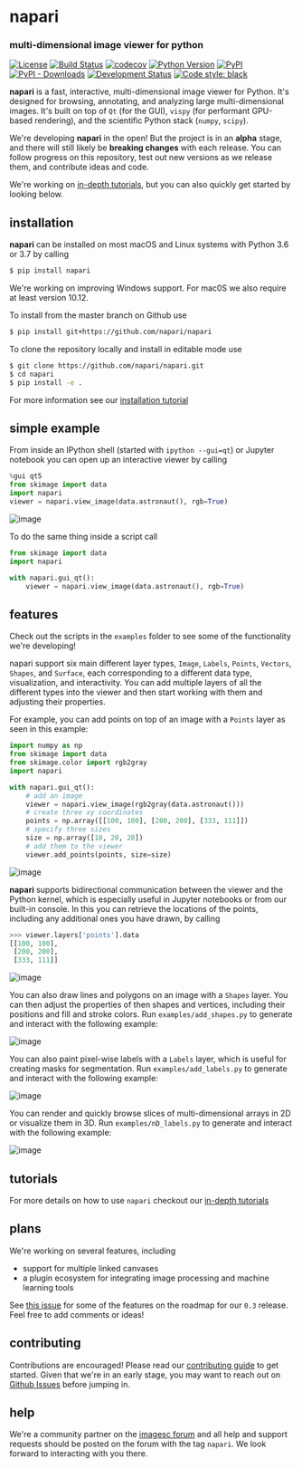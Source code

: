 # napari

### multi-dimensional image viewer for python

[![License](https://img.shields.io/pypi/l/napari.svg)](https://github.com/napari/napari/raw/master/LICENSE)
[![Build Status](https://api.cirrus-ci.com/github/Napari/napari.svg)](https://cirrus-ci.com/napari/napari)
[![codecov](https://codecov.io/gh/napari/napari/branch/master/graph/badge.svg)](https://codecov.io/gh/napari/napari)
[![Python Version](https://img.shields.io/pypi/pyversions/napari.svg)](https://python.org)
[![PyPI](https://img.shields.io/pypi/v/napari.svg)](https://pypi.org/project/napari)
[![PyPI - Downloads](https://img.shields.io/pypi/dm/napari.svg)](https://pypistats.org/packages/napari)
[![Development Status](https://img.shields.io/pypi/status/napari.svg)](https://github.com/napari/napari)
[![Code style: black](https://img.shields.io/badge/code%20style-black-000000.svg)](https://github.com/python/black)

**napari** is a fast, interactive, multi-dimensional image viewer for Python. It's designed for browsing, annotating, and analyzing large multi-dimensional images. It's built on top of `Qt` (for the GUI), `vispy` (for performant GPU-based rendering), and the scientific Python stack (`numpy`, `scipy`).

We're developing **napari** in the open! But the project is in an **alpha** stage, and there will still likely be **breaking changes** with each release. You can follow progress on this repository, test out new versions as we release them, and contribute ideas and code.

We're working on [in-depth tutorials](https://napari.github.io/napari-tutorials/), but you can also quickly get started by looking below.

## installation

**napari** can be installed on most macOS and Linux systems with Python 3.6 or 3.7 by calling

```sh
$ pip install napari
```

We're working on improving Windows support. For mac0S we also require at least version 10.12.

To install from the master branch on Github use

```sh
$ pip install git+https://github.com/napari/napari
```

To clone the repository locally and install in editable mode use

```sh
$ git clone https://github.com/napari/napari.git
$ cd napari
$ pip install -e .
```

For more information see our [installation tutorial](https://napari.github.io/napari-tutorials/tutorials/installation)

## simple example

From inside an IPython shell (started with `ipython --gui=qt`) or Jupyter notebook you can open up an interactive viewer by calling

```python
%gui qt5
from skimage import data
import napari
viewer = napari.view_image(data.astronaut(), rgb=True)
```

![image](resources/screenshot-add-image.png)

To do the same thing inside a script call

```python
from skimage import data
import napari

with napari.gui_qt():
    viewer = napari.view_image(data.astronaut(), rgb=True)
```

## features

Check out the scripts in the `examples` folder to see some of the functionality we're developing!

napari support six main different layer types, `Image`, `Labels`, `Points`, `Vectors`, `Shapes`, and `Surface`, each corresponding to a different data type, visualization, and interactivity. You can add multiple layers of all the different types into the viewer and then start working with them and adjusting their properties.

For example, you can add points on top of an image with a `Points` layer as seen in this example:

```python
import numpy as np
from skimage import data
from skimage.color import rgb2gray
import napari

with napari.gui_qt():
    # add an image
    viewer = napari.view_image(rgb2gray(data.astronaut()))
    # create three xy coordinates
    points = np.array([[100, 100], [200, 200], [333, 111]])
    # specify three sizes
    size = np.array([10, 20, 20])
    # add them to the viewer
    viewer.add_points(points, size=size)
```

![image](resources/screenshot-add-points.png)

**napari** supports bidirectional communication between the viewer and the Python kernel, which is especially useful in Jupyter notebooks or from our built-in console. In this you can retrieve the locations of the points, including any additional ones you have drawn, by calling

```python
>>> viewer.layers['points'].data
[[100, 100],
 [200, 200],
 [333, 111]]
```

![image](resources/screenshot-add-points-data.png)

You can also draw lines and polygons on an image with a `Shapes` layer. You can then adjust the properties of then shapes and vertices, including their positions and fill and stroke colors. Run `examples/add_shapes.py` to generate and interact with the following example:

![image](resources/screenshot-add-shapes.png)

You can also paint pixel-wise labels with a `Labels` layer, which is useful for creating masks for segmentation. Run `examples/add_labels.py` to generate and interact with the following example:

![image](resources/screenshot-add-labels.png)

You can render and quickly browse slices of multi-dimensional arrays in 2D or visualize them in 3D. Run `examples/nD_labels.py` to generate and interact with the following example:

![image](resources/screenshot-nD-slicing.gif)

## tutorials

For more details on how to use `napari` checkout our [in-depth tutorials](https://napari.github.io/napari-tutorials/)

## plans

We're working on several features, including

- support for multiple linked canvases
- a plugin ecosystem for integrating image processing and machine learning tools

See [this issue](https://github.com/napari/napari/issues/420) for some of the features on the roadmap for our `0.3` release. Feel free to add comments or ideas!

## contributing

Contributions are encouraged! Please read our [contributing guide](CONTRIBUTING.md) to get started. Given that we're in an early stage, you may want to reach out on [Github Issues](https://github.com/napari/napari/issues) before jumping in.

## help
We're a community partner on the [imagesc forum](https://forum.image.sc/tags/napari) and all help and support requests should be posted on the forum with the tag `napari`. We look forward to interacting with you there.
